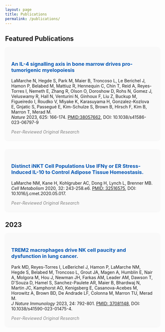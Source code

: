 ```yaml
---
layout: page
title: Publications
permalink: /publications/
---
```


## Featured Publications

<div style="margin-bottom: 30px; padding: 20px; border-radius: 8px; background-color: #f9f9f9; box-shadow: 0 0 5px rgba(0,0,0,0.05);">
  <h3>
    <a href="https://www.nature.com/articles/s41586-023-06797-9"
       style="color: #0056b3; text-decoration: none;"
       onmouseover="this.style.color='#003366'"
       onmouseout="this.style.color='#0056b3'">
      An IL-4 signalling axis in bone marrow drives pro-tumorigenic myelopoiesis
    </a>
  </h3>
  <p>LaMarche N, Hegde S, Park M, Maier B, Troncoso L, Le Berichel J, Hamon P, Belabed M, Mattiuz R, Hennequin C, Chin T, Reid A, Reyes-Torres I, Nemeth E, Zhang R, Olson O, Doroshow D, Rohs N, Gomez J, Veluswamy R, Hall N, Venturini N, Ginhoux F, Liu Z, Buckup M, Figueiredo I, Roudko V, Miyake K, Karasuyama H, Gonzalez-Kozlova E, Gnjatic S, Passegué E, Kim-Schulze S, Brown B, Hirsch F, Kim B, Marron T, Merad M.<br>
     <em>Nature</em> 2023, 625: 166-174.
     <a href="[https://pubmed.ncbi.nlm.nih.gov/37804930/](https://www.nature.com/articles/s41586-023-06797-9)">PMID:38057662</a>,
     DOI: 10.1038/s41586-023-06797-9
  </p>
  <em style="color: gray;">Peer-Reviewed Original Research</em>
</div>

<div style="margin-bottom: 30px; padding: 20px; border-radius: 8px; background-color: #f9f9f9; box-shadow: 0 0 5px rgba(0,0,0,0.05);">
  <h3>
    <a href="https://pubmed.ncbi.nlm.nih.gov/32516575/"
       style="color: #0056b3; text-decoration: none;"
       onmouseover="this.style.color='#003366'"
       onmouseout="this.style.color='#0056b3'">
      Distinct iNKT Cell Populations Use IFNγ or ER Stress-Induced IL-10 to Control Adipose Tissue Homeostasis.
    </a>
  </h3>
  <p>LaMarche NM, Kane H, Kohlgruber AC, Dong H, Lynch L, Brenner MB.<br>
     <em>Cell Metabolism</em> 2020, 32: 243-258.e6.
     <a href="https://pubmed.ncbi.nlm.nih.gov/32516575/">PMID: 32516575</a>,
     DOI: 10.1016/j.cmet.2020.05.017.
  </p>
  <em style="color: gray;">Peer-Reviewed Original Research</em>
</div>

## 2023

<div style="margin-bottom: 30px; padding: 20px; border-radius: 8px; background-color: #f9f9f9; box-shadow: 0 0 5px rgba(0,0,0,0.05);">
  <h3>
    <a href="https://pubmed.ncbi.nlm.nih.gov/37081148/"
       style="color: #0056b3; text-decoration: none;"
       onmouseover="this.style.color='#003366'"
       onmouseout="this.style.color='#0056b3'">
     TREM2 macrophages drive NK cell paucity and dysfunction in lung cancer.
    </a>
  </h3>
  <p>Park MD, Reyes-Torres I, LeBerichel J, Hamon P, LaMarche NM, Hegde S, Belabed M, Troncoso L, Grout JA, Magen A, Humblin E, Nair A, Molgora M, Hou J, Newman JH, Farkas AM, Leader AM, Dawson T, D'Souza D, Hamel S, Sanchez-Paulete AR, Maier B, Bhardwaj N, Martin JC, Kamphorst AO, Kenigsberg E, Casanova-Acebes M, Horowitz A, Brown BD, De Andrade LF, Colonna M, Marron TU, Merad M. <br>
     <em>J Nature Immunology</em> 2023, 24: 792-801.
     <a href="https://pubmed.ncbi.nlm.nih.gov/37081148/">PMID: 37081148</a>,
     DOI: 10.1038/s41590-023-01475-4.
  </p>
  <em style="color: gray;">Peer-Reviewed Original Research</em>
</div>
